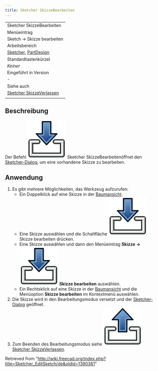 ```yaml
---
title: Sketcher SkizzeBearbeiten
---
```


|                                                                                                                              |
| ---------------------------------------------------------------------------------------------------------------------------- |
| Sketcher SkizzeBearbeiten                                                                                                    |
| Menüeintrag                                                                                                                  |
| Sketch → Skizze bearbeiten                                                                                                   |
| Arbeitsbereich                                                                                                               |
| [Sketcher](/Sketcher_Workbench/de "Sketcher Workbench/de"), [PartDesign](/PartDesign_Workbench/de "PartDesign Workbench/de") |
| Standardtastenkürzel                                                                                                         |
| _Keiner_                                                                                                                     |
| Eingeführt in Version                                                                                                        |
| -                                                                                                                            |
| Siehe auch                                                                                                                   |
| [Sketcher SkizzeVerlassen](/Sketcher_LeaveSketch/de "Sketcher LeaveSketch/de")                                               |
|                                                                                                                              |

## Beschreibung

Der Befehl ![](/src/assets/images/Sketcher_EditSketch.svg) Sketcher SkizzeBearbeitenöffnet den [Sketcher-Dialog](/Sketcher_Dialog/de "Sketcher Dialog/de"), um eine vorhandene Skizze zu bearbeiten.

## Anwendung

1. Es gibt mehrere Möglichkeiten, das Werkzeug aufzurufen:
   - Ein Doppelklick auf eine Skizze in der [Baumansicht](/Tree_view/de "Tree view/de").
   - Eine Skizze auswählen und die Schaltfläche ![](/src/assets/images/Sketcher_EditSketch.svg) Skizze bearbeiten drücken.
   - Eine Skizze auswählen und dann den Menüeintrag **Skizze → ![](/src/assets/images/Sketcher_EditSketch.svg) Skizze bearbeiten** auswählen.
   - Ein Rechtsklick auf eine Skizze in der [Baumansicht](/Tree_view/de "Tree view/de") und die Menüoption **Skizze bearbeiten** im Kontextmenü auswählen.
2. Die Skizze wird in den Bearbeitungsmodus versetzt und der [Sketcher-Dialog](/Sketcher_Dialog "Sketcher Dialog") geöffnet.
3. Zum Beenden des Bearbeitungsmodus siehe ![](/src/assets/images/Sketcher_LeaveSketch.svg) [Sketcher SkizzeVerlassen](/Sketcher_LeaveSketch/de "Sketcher LeaveSketch/de").

Retrieved from "<http://wiki.freecad.org/index.php?title=Sketcher_EditSketch/de&oldid=1390361>"
